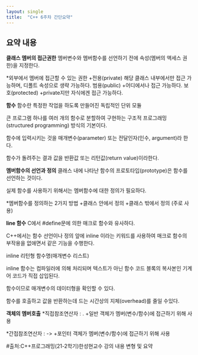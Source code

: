 ```yaml
---
layout: single
title:  "C++ 6주차 간단요약"
---
```


## 요약 내용

**클래스 멤버의 접근권한**
멤버변수와 멤버함수를 선언하기 전에 속성(멤버의 액세스 권한)을 지정한다.  
  
*외부에서 멤버에 접근할 수 있는 권한
+전용(private)
해당 클래스 내부에서만 접근 가능하며, 디폴트 속성으로 생략 가능하다.
범용(public)
+어디에서나 접근 가능하다.
보호(protected)
+private지만 자식에겐 접근 가능하다.
  
**함수**
함수란 특정한 작업을 하도록 만들어진 독립적인 단위 모듈  
  
큰 프로그램 하나를 여러 개의 함수로 분할하여 구현하는 구조적 프로그래밍(structured programming) 방식의 기본이다.  
  
함수에 입력시키는 것을 매개변수(parameter) 또는 전달인자(인수, argument)라 한다.  
  
함수가 돌려주는 결과 값을 반환값 또는 리턴값(return value)이라한다.  
  
**멤버함수의 선언과 정의**
클래스 내에 나타난 함수의 프로토타입(prototype)은 함수를 선언하는 것이다.  
  
실제 함수를 사용하기 위해서는 멤버함수에 대한 정의가 필요하다.  
  
*멤버함수를 정의하는 2가지 방법
+클래스 안에서 정의
+클래스 밖에서 정의 (주로 사용)  
  
**line 함수**
C에서 #define문에 의한 매크로 함수와 유사하다.  

C++에서는 함수 선언이나 정의 앞에 inline 이라는 키워드를 사용하여 매크로 함수의 부작용을 없애면서 같은 기능을 수행한다.  

inline 리턴형 함수명(매개변수 리스트)  

inline 함수는 컴파일러에 의해 처리되며 텍스트가 아닌 함수 코드 블록의 복사본인 기계어 코드가 직접 삽입된다.  

함수이므로 매개변수의 데이터형을 확인할 수 있다.  

함수를 호출하고 값을 반환하는데 드는 시간상의 지체(overhead)를 줄일 수있다.  

**객체의 멤버호출**
*직접참조연산자 : .
+일반 객체가 멤버(변수/함수)에 접근하기 위해 사용
  
*간접참조연산자 : ->
+포인터 객체가 멤버(변수/함수)에 접근하기 위해 사용





#출처:C++프로그래밍(21-2학기)한성현교수 강의 내용 변형 및 요약
